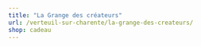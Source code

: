 ```yaml
---
title: "La Grange des créateurs"
url: /verteuil-sur-charente/la-grange-des-createurs/
shop: cadeau
---
```

